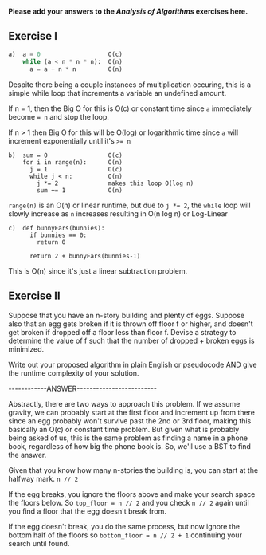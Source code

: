 #### Please add your answers to the ***Analysis of  Algorithms*** exercises here.

## Exercise I

```python
a)  a = 0                   O(c)
    while (a < n * n * n):  O(n)
      a = a + n * n         O(n) 
```

Despite there being a couple instances of multiplication occuring, this is a simple while loop that increments a variable an undefined amount. 

If n = 1, then the Big O for this is O(c) or constant time since `a` immediately become `= n` and stop the loop. 

If n > 1 then Big O for this will be O(log) or logarithmic time since `a` will increment exponentially until it's `>= n`

```
b)  sum = 0                 O(c)
    for i in range(n):      O(n)
      j = 1                 O(c)
      while j < n:          O(n)
        j *= 2              makes this loop O(log n)
        sum += 1            O(n)
```

`range(n)` is an O(n) or linear runtime, but due to `j *= 2`, the `while` loop will slowly increase as `n` increases resulting in O(n log n) or Log-Linear

```
c)  def bunnyEars(bunnies):
      if bunnies == 0:
        return 0

      return 2 + bunnyEars(bunnies-1)
```
This is O(n) since it's just a linear subtraction problem. 

## Exercise II

Suppose that you have an n-story building and plenty of eggs. Suppose also that an egg gets broken if it is thrown off floor f or higher, and doesn't get broken if dropped off a floor less than floor f. Devise a strategy to determine the value of f such that the number of dropped + broken eggs is minimized.

Write out your proposed algorithm in plain English or pseudocode AND give the runtime complexity of your solution.

------------ANSWER-------------------------

Abstractly, there are two ways to approach this problem. If we assume gravity, we can probably start at the first floor and increment up from there since an egg probably won't survive past the 2nd or 3rd floor, making this basically an O(c) or constant time problem. But given what is probably being asked of us, this is the same problem as finding a name in a phone book, regardless of how big the phone book is. So, we'll use a BST to find the answer. 

Given that you know how many n-stories the building is, you can start at the halfway mark. `n // 2`

If the egg breaks, you ignore the floors above and make your search space the floors below. So `top_floor = n // 2` and you check `n // 2` again until you find a floor that the egg doesn't break from. 

If the egg doesn't break, you do the same process, but now ignore the bottom half of the floors so `bottom_floor = n // 2 + 1` continuing your search until found.